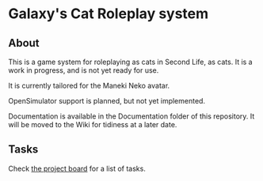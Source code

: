 # Galaxy's Cat Roleplay system

## About

This is a game system for roleplaying as cats in Second Life, as cats. It is a work in progress, and is not yet ready for use.

It is currently tailored for the Maneki Neko avatar.

OpenSimulator support is planned, but not yet implemented.

Documentation is available in the Documentation folder of this repository. It will be moved to the Wiki for tidiness at a later date.

## Tasks
Check [the project board](https://github.com/users/GalaxyLittlepaws/projects/1) for a list of tasks.
